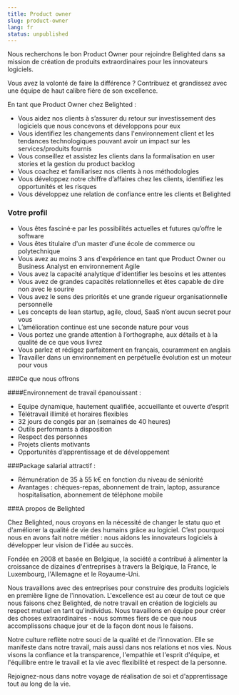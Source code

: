 ```yaml
---
title: Product owner
slug: product-owner
lang: fr
status: unpublished
---
```


Nous recherchons le bon Product Owner pour rejoindre Belighted dans sa mission de création de produits extraordinaires pour les innovateurs logiciels.

Vous avez la volonté de faire la différence ? Contribuez et grandissez avec une équipe de haut calibre fière de son excellence.

En tant que Product Owner chez Belighted :

* Vous aidez nos clients à s’assurer du retour sur investissement des logiciels que nous concevons et développons pour eux
* Vous identifiez les changements dans l'environnement client et les tendances technologiques pouvant avoir un impact sur les services/produits fournis
* Vous conseillez et assistez les clients dans la formalisation en user stories et la gestion du product backlog
* Vous coachez et familiarisez nos clients à nos méthodologies
* Vous développez notre chiffre d’affaires chez les clients, identifiez les opportunités et les risques
* Vous développez une relation de confiance entre les clients et Belighted

### Votre profil

* Vous êtes fasciné·e par les possibilités actuelles et futures qu’offre le software
* Vous êtes titulaire d'un master d’une école de commerce ou polytechnique
* Vous avez au moins 3 ans d'expérience en tant que Product Owner ou Business Analyst en environnement Agile
* Vous avez la capacité analytique d'identifier les besoins et les attentes
* Vous avez de grandes capacités relationnelles et êtes capable de dire non avec le sourire
* Vous avez le sens des priorités et une grande rigueur organisationnelle personnelle
* Les concepts de lean startup, agile, cloud, SaaS n’ont aucun secret pour vous
* L’amélioration continue est une seconde nature pour vous
* Vous portez une grande attention à l’orthographe, aux détails et à la qualité de ce que vous livrez
* Vous parlez et rédigez parfaitement en français, couramment en anglais
* Travailler dans un environnement en perpétuelle évolution est un moteur pour vous

###Ce que nous offrons

####Environnement de travail épanouissant :

* Equipe dynamique, hautement qualifiée, accueillante et ouverte d’esprit
* Télétravail illimité et horaires flexibles
* 32 jours de congés par an (semaines de 40 heures)
* Outils performants à disposition
* Respect des personnes
* Projets clients motivants
* Opportunités d’apprentissage et de développement

###Package salarial attractif :

* Rémunération de 35 à 55 k€ en fonction du niveau de séniorité
* Avantages : chèques-repas, abonnement de train, laptop, assurance hospitalisation, abonnement de téléphone mobile


###A propos de Belighted

Chez Belighted, nous croyons en la nécessité de changer le statu quo et d'améliorer la qualité de vie des humains grâce au logiciel. C’est pourquoi nous en avons fait notre métier : nous aidons les innovateurs logiciels à développer leur vision de l'idée au succès.

Fondée en 2008 et basée en Belgique, la société a contribué à alimenter la croissance de dizaines d'entreprises à travers la Belgique, la France, le Luxembourg, l'Allemagne et le Royaume-Uni.

Nous travaillons avec des entreprises pour construire des produits logiciels en première ligne de l'innovation. L'excellence est au cœur de tout ce que nous faisons chez Belighted, de notre travail en création de logiciels au respect mutuel en tant qu'individus. Nous travaillons en équipe pour créer des choses extraordinaires - nous sommes fiers de ce que nous accomplissons chaque jour et de la façon dont nous le faisons.

Notre culture reflète notre souci de la qualité et de l'innovation. Elle se manifeste dans notre travail, mais aussi dans nos relations et nos vies. Nous visons la confiance et la transparence, l'empathie et l'esprit d'équipe, et l'équilibre entre le travail et la vie avec flexibilité et respect de la personne.

Rejoignez-nous dans notre voyage de réalisation de soi et d'apprentissage tout au long de la vie.
